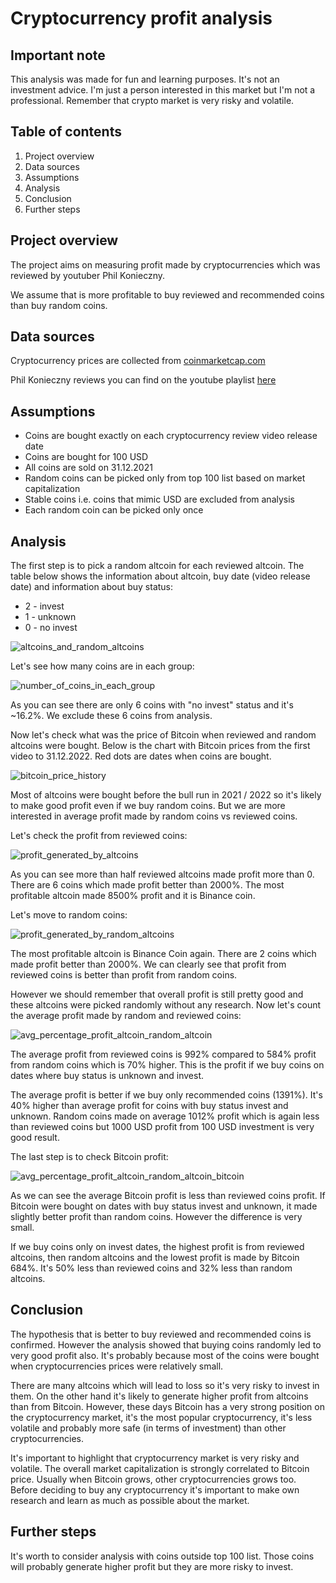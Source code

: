 # Cryptocurrency profit analysis

## Important note
<p>
This analysis was made for fun and learning purposes. It's not an investment advice.
I'm just a person interested in this market but I'm not a professional. 
Remember that crypto market is very risky and volatile.
</p>

## Table of contents
1. Project overview
2. Data sources
3. Assumptions
4. Analysis
5. Conclusion
6. Further steps

## Project overview 
<p>
The project aims on measuring profit made by cryptocurrencies which was reviewed
by youtuber Phil Konieczny. 
</p>
<p>
We assume that is more profitable to buy reviewed and recommended coins than buy random coins.
</p>

## Data sources
<p>
Cryptocurrency prices are collected from <a href="https://coinmarketcap.com/">
coinmarketcap.com
</a>
</p>
<p>
Phil Konieczny reviews you can find on the youtube playlist <a href=
"https://www.youtube.com/playlist?list=PL03G2FwOuZrwCdUdhiYJvWAIkoSezpEQs">here</a>
</p>

## Assumptions
<ul>
<li>Coins are bought exactly on each cryptocurrency review video release date</li>
<li>Coins are bought for 100 USD</li>
<li>All coins are sold on 31.12.2021</li>
<li>Random coins can be picked only from top 100 list based on market capitalization</li>
<li>Stable coins i.e. coins that mimic USD are excluded from analysis</li>
<li>Each random coin can be picked only once</li>
</ul>

## Analysis
<p>
The first step is to pick a random altcoin for each reviewed altcoin. 
The table below shows the information about altcoin, buy date (video release date)
and information about buy status:
</p>
<ul>
<li>2 - invest</li>
<li>1 - unknown</li>
<li>0 - no invest</li>
</ul>

![altcoins_and_random_altcoins](./img/altcoins_and_random_altcoins.png)

<p>
Let's see how many coins are in each group:
</p>

![number_of_coins_in_each_group](./img/number_of_coins_in_each_group.png)

<p>
As you can see there are only 6 coins with "no invest" status and it's ~16.2%.
We exclude these 6 coins from analysis.
</p>
<p>
Now let's check what was the price of Bitcoin when reviewed and random altcoins were bought.
Below is the chart with Bitcoin prices from the first video to 31.12.2022. Red 
dots are dates when coins are bought.
</p>

![bitcoin_price_history](./img/bitcoin_price_history.png)

<p>Most of altcoins were bought before the bull run in 2021 / 2022 so 
it's likely to make good profit even if we buy random coins. But we are more 
interested in average profit made by random coins vs reviewed coins.</p>

<p>
Let's check the profit from reviewed coins:
</p>

![profit_generated_by_altcoins](./img/profit_generated_by_altcoins.png)

<p>
As you can see more than half reviewed altcoins made profit more than 0. 
There are 6 coins which made profit better than 2000%. The most profitable altcoin
made 8500% profit and it is Binance coin. 
</p>
<p>
Let's move to random coins:
</p>

![profit_generated_by_random_altcoins](./img/profit_generated_by_random_altcoins.png)

<p>
The most profitable altcoin is Binance Coin again. There are 2 coins which made profit
better than 2000%. We can clearly see that profit from reviewed coins is better than 
profit from random coins. 
</p>
<p>
However we should remember that overall profit is still pretty good
and these altcoins were picked randomly without any research. Now let's count the
average profit made by random and reviewed coins:
</p>

![avg_percentage_profit_altcoin_random_altcoin](./img/avg_percentage_profit_altcoin_random_altcoin.png)

<p>
The average profit from reviewed coins is 992% compared to 584% profit from random coins
which is 70% higher. This is the profit if we buy coins on dates where buy status is 
unknown and invest.
</p>
<p>
The average profit is better if we buy only recommended coins (1391%). 
It's 40% higher than average profit for coins with buy status invest and unknown.
Random coins made on average 1012% profit which is again less than reviewed coins but 
1000 USD profit from 100 USD investment is very good result.
</p>
<p>
The last step is to check Bitcoin profit:
</p>

![avg_percentage_profit_altcoin_random_altcoin_bitcoin](./img/avg_percentage_profit_altcoin_random_altcoin_bitcoin.png)

<p>
As we can see the average Bitcoin profit is less than reviewed coins profit.
If Bitcoin were bought on dates with buy status invest and unknown, it made 
slightly better profit than random coins. However the difference is very small.
</p>
<p>
If we buy coins only on invest dates, the highest profit is from reviewed altcoins, 
then random altcoins and the lowest profit is made by Bitcoin 684%.
It's 50% less than reviewed coins and 32% less than random altcoins.
</p>

## Conclusion
<p>
The hypothesis that is better to buy reviewed and recommended coins is confirmed.
However the analysis showed that buying coins randomly led to very good profit also.
It's probably because most of the coins were bought when cryptocurrencies prices
were relatively small.
</p>
<p>
There are many altcoins which will lead to loss so it's very risky to invest in them.
On the other hand it's likely to generate higher profit from altcoins than from Bitcoin. 
However, these days Bitcoin has a very strong position on the cryptocurrency market, it's the 
most popular cryptocurrency, it's less volatile and probably more safe 
(in terms of investment) than other cryptocurrencies.
</p>
<p>
It's important to highlight that cryptocurrency market is very risky and volatile.
The overall market capitalization is strongly correlated to Bitcoin price. Usually
when Bitcoin grows, other cryptocurrencies grows too. Before deciding to buy
any cryptocurrency it's important to make own research and learn as much as possible 
about the market.
</p>

## Further steps
It's worth to consider analysis with coins outside top 100 list. Those coins will 
probably generate higher profit but they are more risky to invest.